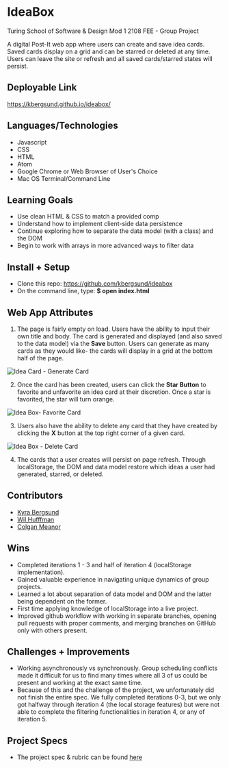 # IdeaBox 
Turing School of Software & Design
Mod 1 2108 FEE - Group Project

A digital Post-It web app where users can create and save idea cards. Saved cards display on a grid and can be starred or deleted at any time. Users can leave the site or refresh and all saved cards/starred states will persist.

## Deployable Link
https://kbergsund.github.io/ideabox/

## Languages/Technologies
  - Javascript
  - CSS 
  - HTML
  - Atom
  - Google Chrome or Web Browser of User's Choice
  - Mac OS Terminal/Command Line

## Learning Goals
 - Use clean HTML & CSS to match a provided comp
 - Understand how to implement client-side data persistence
 - Continue exploring how to separate the data model (with a class) and the DOM
 - Begin to work with arrays in more advanced ways to filter data

## Install + Setup
  - Clone this repo: https://github.com/kbergsund/ideabox
  - On the command line, type: **$ open index.html**

## Web App Attributes
  1. The page is fairly empty on load. Users have the ability to input their own title and body. The card is generated and displayed (and also saved to the data model) via the **Save** button. Users can generate as many cards as they would like- the cards will display in a grid at the bottom half of the page. 
  
  ![Idea Card - Generate Card](https://user-images.githubusercontent.com/87510749/134266874-4d5d83ce-1b85-443c-a485-dedb3a21b4a4.gif)

  2. Once the card has been created, users can click the **Star Button** to favorite and unfavorite an idea card at their discretion. Once a star is favorited, the star will turn orange.
  
  ![Idea Box- Favorite Card](https://user-images.githubusercontent.com/87510749/134267287-ad8e3503-ae4b-4b5c-a355-7fe0460b21f1.gif)

  3. Users also have the ability to delete any card that they have created by clicking the **X** button at the top right corner of a given card. 
  
  ![Idea Box - Delete Card](https://user-images.githubusercontent.com/87510749/134267461-cbdf2a45-3c6d-4c42-af6b-6318cafd7ae8.gif)

  4. The cards that a user creates will persist on page refresh. Through localStorage, the DOM and data model restore which ideas a user had generated, starred, or deleted.

## Contributors
  - [Kyra Bergsund](https://github.com/kbergsund)
  - [Wil Hufffman](https://github.com/Wil-Huffman)
  - [Colgan Meanor](https://github.com/colganmeanor)

## Wins
  - Completed iterations 1 - 3 and half of iteration 4 (localStorage implementation).
  - Gained valuable experience in navigating unique dynamics of group projects.
  - Learned a lot about separation of data model and DOM and the latter being dependent on the former.
  - First time applying knowledge of localStorage into a live project. 
  - Improved github workflow with working in separate branches, opening pull requests with proper comments, and merging branches on GitHub only with others present.

## Challenges + Improvements
- Working asynchronously vs synchronously. Group scheduling conflicts made it difficult for us to find many times where all 3 of us could be present and working at the exact same time.
- Because of this and the challenge of the project, we unfortunately did not finish the entire spec. We fully completed iterations 0-3, but we only got halfway through iteration 4 (the local storage features) but were not able to complete the filtering functionalities in iteration 4, or any of iteration 5. 
	
## Project Specs
  - The project spec & rubric can be found [here](https://frontend.turing.edu/projects/module-1/ideabox-group.html)
